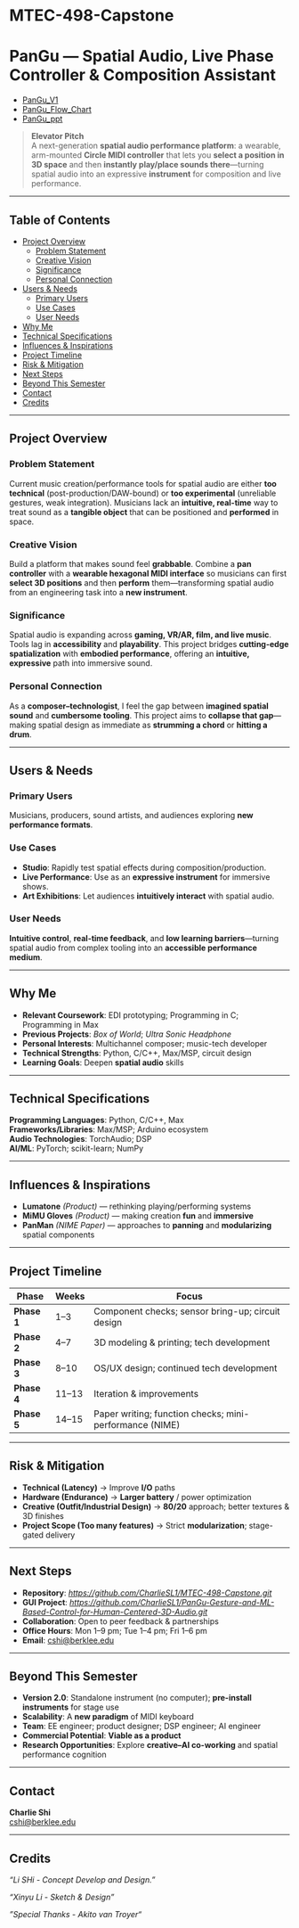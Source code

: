 # MTEC-498-Capstone
# PanGu — Spatial Audio, Live Phase Controller & Composition Assistant
- [PanGu_V1](PanGu_V1.jpg)
- [PanGu_Flow_Chart](PanGu.png)
- [PanGu_ppt](PanGu.pdf)

> **Elevator Pitch**  
> A next-generation **spatial audio performance platform**: a wearable, arm-mounted **Circle MIDI controller** that lets you **select a position in 3D space** and then **instantly play/place sounds there**—turning spatial audio into an expressive **instrument** for composition and live performance.

---

## Table of Contents
- [Project Overview](#project-overview)
  - [Problem Statement](#problem-statement)
  - [Creative Vision](#creative-vision)
  - [Significance](#significance)
  - [Personal Connection](#personal-connection)
- [Users & Needs](#users--needs)
  - [Primary Users](#primary-users)
  - [Use Cases](#use-cases)
  - [User Needs](#user-needs)
- [Why Me](#why-me)
- [Technical Specifications](#technical-specifications)
- [Influences & Inspirations](#influences--inspirations)
- [Project Timeline](#project-timeline)
- [Risk & Mitigation](#risk--mitigation)
- [Next Steps](#next-steps)
- [Beyond This Semester](#beyond-this-semester)
- [Contact](#contact)
- [Credits](#credits)

---

## Project Overview

### Problem Statement
Current music creation/performance tools for spatial audio are either **too technical** (post-production/DAW-bound) or **too experimental** (unreliable gestures, weak integration). Musicians lack an **intuitive, real-time** way to treat sound as a **tangible object** that can be positioned and **performed** in space.

### Creative Vision
Build a platform that makes sound feel **grabbable**. Combine a **pan controller** with a **wearable hexagonal MIDI interface** so musicians can first **select 3D positions** and then **perform** them—transforming spatial audio from an engineering task into a **new instrument**.

### Significance
Spatial audio is expanding across **gaming, VR/AR, film, and live music**. Tools lag in **accessibility** and **playability**. This project bridges **cutting-edge spatialization** with **embodied performance**, offering an **intuitive, expressive** path into immersive sound.

### Personal Connection
As a **composer–technologist**, I feel the gap between **imagined spatial sound** and **cumbersome tooling**. This project aims to **collapse that gap**—making spatial design as immediate as **strumming a chord** or **hitting a drum**.

---

## Users & Needs

### Primary Users
Musicians, producers, sound artists, and audiences exploring **new performance formats**.

### Use Cases
- **Studio**: Rapidly test spatial effects during composition/production.  
- **Live Performance**: Use as an **expressive instrument** for immersive shows.  
- **Art Exhibitions**: Let audiences **intuitively interact** with spatial audio.

### User Needs
**Intuitive control**, **real-time feedback**, and **low learning barriers**—turning spatial audio from complex tooling into an **accessible performance medium**.

---

## Why Me
- **Relevant Coursework**: EDI prototyping; Programming in C; Programming in Max  
- **Previous Projects**: *Box of World*; *Ultra Sonic Headphone*  
- **Personal Interests**: Multichannel composer; music-tech developer  
- **Technical Strengths**: Python, C/C++, Max/MSP, circuit design  
- **Learning Goals**: Deepen **spatial audio** skills

---

## Technical Specifications
**Programming Languages**: Python, C/C++, Max  
**Frameworks/Libraries**: Max/MSP; Arduino ecosystem  
**Audio Technologies**: TorchAudio; DSP  
**AI/ML**: PyTorch; scikit-learn; NumPy

---

## Influences & Inspirations
- **Lumatone** *(Product)* — rethinking playing/performing systems  
- **MiMU Gloves** *(Product)* — making creation **fun** and **immersive**  
- **PanMan** *(NIME Paper)* — approaches to **panning** and **modularizing** spatial components

---

## Project Timeline

| Phase | Weeks | Focus |
|---|---|---|
| **Phase 1** | 1–3 | Component checks; sensor bring-up; circuit design |
| **Phase 2** | 4–7 | 3D modeling & printing; tech development |
| **Phase 3** | 8–10 | OS/UX design; continued tech development |
| **Phase 4** | 11–13 | Iteration & improvements |
| **Phase 5** | 14–15 | Paper writing; function checks; mini-performance (NIME) |

---

## Risk & Mitigation
- **Technical (Latency)** → Improve **I/O** paths  
- **Hardware (Endurance)** → **Larger battery** / power optimization  
- **Creative (Outfit/Industrial Design)** → **80/20** approach; better textures & 3D finishes  
- **Project Scope (Too many features)** → Strict **modularization**; stage-gated delivery

---

## Next Steps
- **Repository**: *https://github.com/CharlieSL1/MTEC-498-Capstone.git*  
- **GUI Project**: *https://github.com/CharlieSL1/PanGu-Gesture-and-ML-Based-Control-for-Human-Centered-3D-Audio.git*
- **Collaboration**: Open to peer feedback & partnerships  
- **Office Hours**: Mon 1–9 pm; Tue 1–4 pm; Fri 1–6 pm  
- **Email**: cshi@berklee.edu

---

## Beyond This Semester
- **Version 2.0**: Standalone instrument (no computer); **pre-install instruments** for stage use  
- **Scalability**: A **new paradigm** of MIDI keyboard  
- **Team**: EE engineer; product designer; DSP engineer; AI engineer  
- **Commercial Potential**: **Viable as a product**  
- **Research Opportunities**: Explore **creative–AI co-working** and spatial performance cognition

---

## Contact
**Charlie Shi**  
cshi@berklee.edu

---

## Credits
*“Li SHi - Concept Develop and Design.”*

*“Xinyu Li - Sketch & Design”*

*”Special Thanks - Akito van Troyer“*
